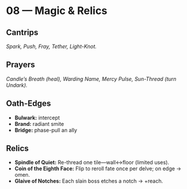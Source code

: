 # 08 — Magic & Relics

## Cantrips

*Spark, Push, Fray, Tether, Light-Knot.*

## Prayers

*Candle’s Breath (heal), Warding Name, Mercy Pulse, Sun-Thread (turn Undark).*

## Oath-Edges

- **Bulwark:** intercept
- **Brand:** radiant smite
- **Bridge:** phase-pull an ally

## Relics

- **Spindle of Quiet:** Re-thread one tile—wall↔floor (limited uses).
- **Coin of the Eighth Face:** Flip to reroll fate once per delve; on edge → omen.
- **Glaive of Notches:** Each slain boss etches a notch → +reach.
